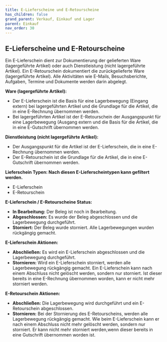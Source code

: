 ```yaml
---
title: E-Lieferscheine und E-Retourscheine
has_children: false
grand_parent: Verkauf, Einkauf und Lager
parent: Einkauf
nav_order: 30
---
```


## E-Lieferscheine und E-Retourscheine

Ein E-Lieferschein dient zur Dokumentierung der gelieferten Ware (lagergeführte Artikel) oder auch Dienstleistung (nicht lagergeführte Artikel).
Ein E-Retourschein dokumentiert die zurückgelieferte Ware (lagergeführte Artikel).
Alle Aktivitäten wie E-Mails, Besuchsberichte, Aufgaben, Termine und Dokumente werden darin abgelegt.

**Ware (lagergeführte Artikel):**

- Der E-Lieferschein ist die Basis für eine Lagerbewegung (Eingang extern) bei lagergeführten Artikel und die Grundlage für die Artikel, die in eine E-Rechnung übernommen werden.
- Bei lagergeführten Artikel ist der E-Retourschein der Ausgangspunkt für eine Lagerbewegung (Ausgang extern und die Basis für die Artikel, die in eine E-Gutschrift übernommen werden.

**Dienstleistung (nicht lagergeführte Artikel):**

- Der Ausgangspunkt für die Artikel ist der E-Lieferschein, die in eine E-Rechnung übernommen werden.
- Der E-Retourschein ist die Grundlage für die Artikel, die in eine E-Gutschrift übernommen werden.

**Lieferschein Typen: Nach diesen E-Lieferscheintypen kann gefiltert werden.**

- E-Lieferschein
- E-Retourschein

**E-Lieferschein / E-Retourscheine Status:**

- **In Bearbeitung:** Der Beleg ist noch in Bearbeitung.
- **Abgeschlossen:** Es wurde der Beleg abgeschlossen und die Lagerbewegung durchgeführt.
- **Storniert:** Der Beleg wurde storniert. Alle Lagerbewegungen wurden rückgängig gemacht.

**E-Lieferschein Aktionen:**

- **Abschließen:** Es wird ein E-Lieferschein abgeschlossen und die Lagerbewegung durchgeführt.
- **Stornieren:** Wird ein E-Lieferschein storniert, werden alle Lagerbewegung rückgängig gemacht. Ein E-Lieferschein kann nach einem Abschluss nicht gelöscht werden, sondern nur storniert. Ist dieser bereits in eine E-Rechnung übernommen worden, kann er nicht mehr storniert werden.

**E-Retourschein Aktionen:**

- **Abschließen:** Die Lagerbewegung wird durchgeführt und ein E-Retourschein abgeschlossen.
- **Stornieren:** Bei der Stornierung des E-Retourscheins, werden alle Lagerbewegung rückgängig gemacht. Wie beim E-Lieferschein kann er nach einem Abschluss nicht mehr gelöscht werden, sondern nur storniert. Er kann nicht mehr storniert werden,wenn dieser bereits in eine Gutschrift übernommen worden ist.
